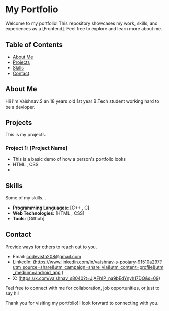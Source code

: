 # My Portfolio

Welcome to my portfolio! This repository showcases my work, skills, and experiences as a [Frontend]. Feel free to explore and learn more about me.


## Table of Contents

- [About Me](#about-me)
- [Projects](#projects)
- [Skills](#skills)
- [Contact](#contact)


## About Me

Hii i'm Vaishnav.S an 18 years old 1st year B.Tech student working hard to be a devloper.


## Projects

This is my projects.

### Project 1: [Project Name]

- This is a basic demo of how a person's portfolio looks
- HTML , CSS
-


## Skills
 
Some of my skills...
- **Programming Languages:** [C++ , C]
- **Web Technologies:** [HTML , CSS]
- **Tools:** [Github]


## Contact

Provide ways for others to reach out to you.

- Email: codevista208@gmail.com
- LinkedIn: (https://www.linkedin.com/in/vaishnav-s-poojary-91510a297?utm_source=share&utm_campaign=share_via&utm_content=profile&utm_medium=android_app )
- X: (https://x.com/vaishnav_s8040?t=JjAFhIP_na9bEdYnyhI7DQ&s=09)

Feel free to connect with me for collaboration, job opportunities, or just to say hi!

Thank you for visiting my portfolio! I look forward to connecting with you.

